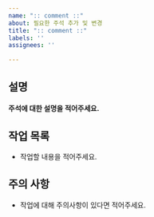 ```yaml
---
name: ":: comment ::"
about: 필요한 주석 추가 및 변경
title: ":: comment ::"
labels: ''
assignees: ''

---
```


##  설명
#### 주석에 대한 설명을 적어주세요.

## 작업 목록 
- 작업할 내용을 적어주세요.

## 주의 사항
- 작업에 대해 주의사항이 있다면 적어주세요.
